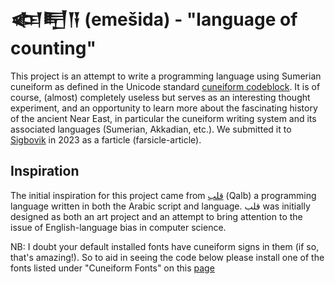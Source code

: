 # 𒅴𒋃𒀀 (emešida) - "language of counting"

This project is an attempt to write a programming language using Sumerian cuneiform as defined in the Unicode standard [cuneiform codeblock](https://en.wikipedia.org/wiki/Cuneiform_(Unicode_block)).
It is of course, (almost) completely useless but serves as an interesting thought experiment, and an opportunity to learn more about the fascinating history of the ancient Near East, in particular the cuneiform writing system and its associated languages (Sumerian, Akkadian, etc.).
We submitted it to [Sigbovik](https://sigbovik.org/) in 2023 as a farticle (farsicle-article).

## Inspiration

The initial inspiration for this project came from [قلب](https://nas.sr/%D9%82%D9%84%D8%A8/) (Qalb) a programming language written in both the Arabic script and language.
قلب was initially designed as both an art project and an attempt to bring attention to the issue of English-language bias in computer science.

NB: I doubt your default installed fonts have cuneiform signs in them (if so, that's amazing!).
So to aid in seeing the code below please install one of the fonts listed under "Cuneiform Fonts" on this [page](http://oracc.museum.upenn.edu/doc/help/visitingoracc/fonts/)

